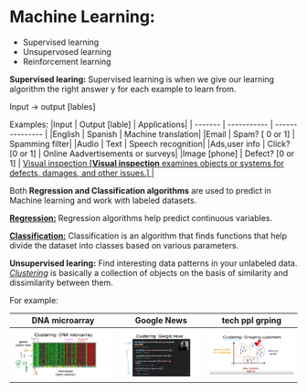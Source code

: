 # Machine Learning:
- Supervised learning 
- Unsupervosed learning
- Reinforcement learning
  
**Supervised learing:**
    Supervised learning is when we give our learning algorithm the right answer y  for each example to learn from.
    
  Input -> output [lables]
  
  Examples:
  |Input          | Output [lable]      |  Applications|
  | -------           |    -----------           | ---------------  |
  |English            |  Spanish                 |  Machine translation|
  |Email              |  Spam? [ 0 or 1]          |  Spamming filter|
  |Audio              |  Text                    |  Speech recognition| 
  |Ads,user info      |  Click? [0 or 1]          |  Online Aadvertisements or surveys|
  |Image [phone]      |  Defect? [0 or 1]          |  [Visual inspection [**Visual inspection** examines objects or systems for defects, damages, and other issues.] ](https://facilio.com/blog/visual-inspection/) |

Both **Regression and Classification algorithms** are used to predict in Machine learning and work with labeled datasets.

[**Regression:**](https://www.simplilearn.com/regression-vs-classification-in-machine-learning-article#regression_in_machine_learning_explained)
  Regression algorithms help predict continuous variables.
  
[**Classification:**](https://www.simplilearn.com/regression-vs-classification-in-machine-learning-article#classification_in_machine_learning_explained)
Classification is an algorithm that finds functions that help divide the dataset into classes based on various parameters.


**Unsupervised learing:**
  Find interesting data patterns in your unlabeled data.
   [*Clustering*](https://www.geeksforgeeks.org/clustering-in-machine-learning/) is basically a collection of objects on the basis of similarity and dissimilarity between them. 

For example: 

  | **DNA microarray** |  Google News | tech ppl grping |
  | --------       | ------------ | -------------- |
  | ![img](imgs/DNA_microArray.png )|  ![img](imgs/Google_news.png) | ![img](imgs/grouping-Customer.png) |

  
